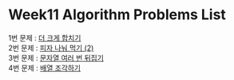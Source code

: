 # Week11 Algorithm Problems List

1번 문제 : [더 크게 합치기](https://school.programmers.co.kr/learn/courses/30/lessons/181939) <br>
2번 문제 : [피자 나눠 먹기 (2)](https://school.programmers.co.kr/learn/courses/30/lessons/120815) <br>
3번 문제 : [문자열 여러 번 뒤집기](https://school.programmers.co.kr/learn/courses/30/lessons/181913) <br>
4번 문제 : [배열 조각하기](https://school.programmers.co.kr/learn/courses/30/lessons/181893)
<br>
